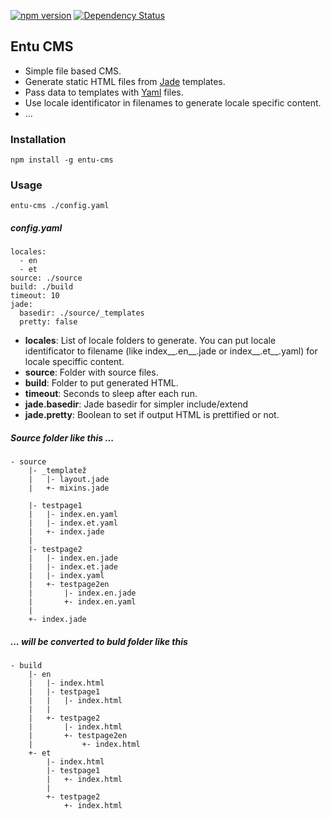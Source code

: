 [![npm version](https://badge.fury.io/js/entu-cms.svg)](https://badge.fury.io/js/entu-cms)
[![Dependency Status](https://david-dm.org/argoroots/entu-cms.svg)](https://david-dm.org/argoroots/entu-cms)

## Entu CMS

- Simple file based CMS.
- Generate static HTML files from [Jade](http://jade-lang.com) templates.
- Pass data to templates with [Yaml](http://yaml.org) files.
- Use locale identificator in filenames to generate locale specific content.
- ...


### Installation

    npm install -g entu-cms


### Usage

    entu-cms ./config.yaml


##### config.yaml

    locales:
      - en
      - et
    source: ./source
    build: ./build
    timeout: 10
    jade:
      basedir: ./source/_templates
      pretty: false

- __locales__: List of locale folders to generate. You can put locale identificator to filename (like index__.en__.jade or index__.et__.yaml) for locale speciffic content.
- __source__: Folder with source files.
- __build__: Folder to put generated HTML.
- __timeout__: Seconds to sleep after each run.
- __jade.basedir__: Jade basedir for simpler include/extend
- __jade.pretty__: Boolean to set if output HTML is prettified or not.


##### Source folder like this ...

    - source
        |- _templatež
        |   |- layout.jade
        |   +- mixins.jade

        |- testpage1
        |   |- index.en.yaml
        |   |- index.et.yaml
        |   +- index.jade
        |
        |- testpage2
        |   |- index.en.jade
        |   |- index.et.jade
        |   |- index.yaml
        |   +- testpage2en
        |       |- index.en.jade
        |       +- index.en.yaml
        |
        +- index.jade


##### ... will be converted to buld folder like this

    - build
        |- en
        |   |- index.html
        |   |- testpage1
        |   |   |- index.html
        |   |
        |   +- testpage2
        |       |- index.html
        |       +- testpage2en
        |           +- index.html
        +- et
            |- index.html
            |- testpage1
            |   +- index.html
            |
            +- testpage2
                +- index.html
